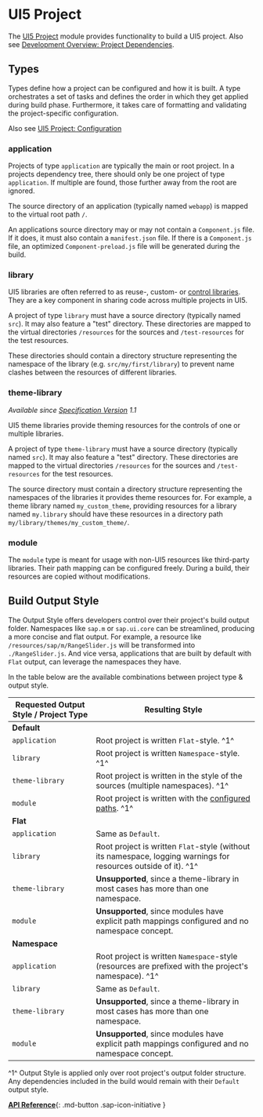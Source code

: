 # UI5 Project

The [UI5 Project](https://github.com/SAP/ui5-project) module provides functionality to build a UI5 project. Also see [Development Overview: Project Dependencies](./Overview.md#project-dependencies).

## Types
Types define how a project can be configured and how it is built. A type orchestrates a set of tasks and defines the order in which they get applied during build phase. Furthermore, it takes care of formatting and validating the project-specific configuration.

Also see [UI5 Project: Configuration](./Configuration.md#general-configuration)

### application
Projects of type `application` are typically the main or root project. In a projects dependency tree, there should only be one project of type `application`. If multiple are found, those further away from the root are ignored.

The source directory of an application (typically named `webapp`) is mapped to the virtual root path `/`.

An applications source directory may or may not contain a `Component.js` file. If it does, it must also contain a `manifest.json` file. If there is a `Component.js` file, an optimized `Component-preload.js` file will be generated during the build.

### library
UI5 libraries are often referred to as reuse-, custom- or [control libraries](https://github.com/SAP/openui5/blob/main/docs/controllibraries.md). They are a key component in sharing code across multiple projects in UI5.

A project of type `library` must have a source directory (typically named `src`). It may also feature a "test" directory. These directories are mapped to the virtual directories `/resources` for the sources and `/test-resources` for the test resources.

These directories should contain a directory structure representing the namespace of the library (e.g. `src/my/first/library`) to prevent name clashes between the resources of different libraries.

### theme-library
*Available since [Specification Version](./Configuration.md#specification-versions) 1.1*

UI5 theme libraries provide theming resources for the controls of one or multiple libraries.

A project of type `theme-library` must have a source directory (typically named `src`). It may also feature a "test" directory. These directories are mapped to the virtual directories `/resources` for the sources and `/test-resources` for the test resources.

The source directory must contain a directory structure representing the namespaces of the libraries it provides theme resources for. For example, a theme library named `my_custom_theme`, providing resources for a library named `my.library` should have these resources in a directory path `my/library/themes/my_custom_theme/`.

### module
The `module` type is meant for usage with non-UI5 resources like third-party libraries. Their path mapping can be configured freely. During a build, their resources are copied without modifications.


## Build Output Style

The Output Style offers developers control over their project's build output folder. Namespaces like `sap.m` or `sap.ui.core` can be streamlined, producing a more concise and flat output. For example, a resource like `/resources/sap/m/RangeSlider.js` will be transformed into `./RangeSlider.js`. And vice versa, applications that are built by default with `Flat` output, can leverage the namespaces they have. 

In the table below are the available combinations between project type & output style.

| Requested Output Style / Project Type | Resulting Style |
|---|---|
| **Default** | |
| `application` | Root project is written `Flat`-style. ^1^ |
| `library` | Root project is written `Namespace`-style. ^1^ |
| `theme-library` | Root project is written in the style of the sources (multiple namespaces). ^1^ |
| `module` | Root project is written with the [configured paths](https://sap.github.io/ui5-tooling/stable/pages/Configuration/#available-path-mappings). ^1^ |
| **Flat** | |
| `application` | Same as `Default`. |
| `library` | Root project is written `Flat`-style (without its namespace, logging warnings for resources outside of it). ^1^ |
| `theme-library` | **Unsupported**, since a theme-library in most cases has more than one namespace. |
| `module` | **Unsupported**, since modules have explicit path mappings configured and no namespace concept. |
| **Namespace** | |
| `application` | Root project is written `Namespace`-style (resources are prefixed with the project's namespace). ^1^ |
| `library` | Same as `Default`. |
| `theme-library` | **Unsupported**, since a theme-library in most cases has more than one namespace. |
| `module` | **Unsupported**, since modules have explicit path mappings configured and no namespace concept. |


^1^ Output Style is applied only over root project's output folder structure. Any dependencies included in the build would remain with their `Default` output style.


[**API Reference**](https://sap.github.io/ui5-tooling/v3/api/@ui5_project_build_ProjectBuilder.html){: .md-button .sap-icon-initiative }
